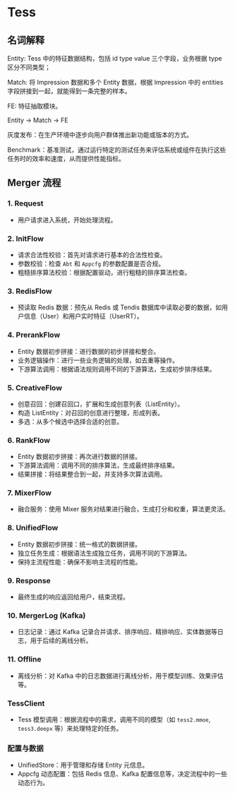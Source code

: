 # Tess

## 名词解释

Entity: Tess 中的特征数据结构，包括 id type value 三个字段，业务根据 type 区分不同类型；

Match: 将 Impression 数据和多个 Entity 数据，根据 Impression 中的 entities 字段拼接到一起，就能得到一条完整的样本。

FE: 特征抽取模块。

Entity -> Match -> FE

灰度发布：在生产环境中逐步向用户群体推出新功能或版本的方式。

Benchmark：基准测试，通过运行特定的测试任务来评估系统或组件在执行这些任务时的效率和速度，从而提供性能指标。

## Merger 流程

### 1. Request

- 用户请求进入系统，开始处理流程。

### 2. InitFlow

- 请求合法性校验：首先对请求进行基本的合法性检查。
- 参数校验：检查 `Abt` 和 `Appcfg` 的参数配置是否合规。
- 粗糙排序算法校验：根据配置驱动，进行粗糙的排序算法检查。

### 3. RedisFlow

- 预读取 Redis 数据：预先从 Redis 或 Tendis 数据库中读取必要的数据，如用户信息（User）和用户实时特征（UserRT）。

### 4. PrerankFlow

- Entity 数据初步拼接：进行数据的初步拼接和整合。
- 业务逻辑操作：进行一些业务逻辑的处理，如去重等操作。
- 下游算法调用：根据语法规则调用不同的下游算法，生成初步排序结果。

### 5. CreativeFlow

- 创意召回：创建召回口，扩展和生成创意列表（ListEntity）。
- 构造 ListEntity：对召回的创意进行整理，形成列表。
- 多选：从多个候选中选择合适的创意。

### 6. RankFlow

- Entity 数据初步拼接：再次进行数据的拼接。
- 下游算法调用：调用不同的排序算法，生成最终排序结果。
- 结果拼接：将结果整合到一起，并支持多次算法调用。

### 7. MixerFlow

- 融合服务：使用 Mixer 服务对结果进行融合，生成打分和权重，算法更灵活。

### 8. UnifiedFlow

- Entity 数据初步拼接：统一格式的数据拼接。
- 独立任务生成：根据语法生成独立任务，调用不同的下游算法。
- 保持主流程性能：确保不影响主流程的性能。

### 9. Response

- 最终生成的响应返回给用户，结束流程。

### 10. MergerLog (Kafka)

- 日志记录：通过 Kafka 记录合并请求、排序响应、精排响应、实体数据等日志，用于后续的离线分析。

### 11. Offline

- 离线分析：对 Kafka 中的日志数据进行离线分析，用于模型训练、效果评估等。

### TessClient

- Tess 模型调用：根据流程中的需求，调用不同的模型（如 `tess2.mmoe`, `tess3.deepx` 等）来处理特定的任务。

### 配置与数据

- UnifiedStore：用于管理和存储 Entity 元信息。
- Appcfg 动态配置：包括 Redis 信息、Kafka 配置信息等，决定流程中的一些动态行为。

